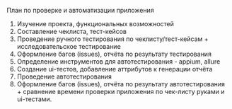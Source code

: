 План по проверке и автоматизации приложения

1. Изучение проекта, функциональных возможностей
2. Составление чеклиста, тест-кейсов
3. Проведение ручного тестирования по чеклисту/тест-кейсам + исследовательское тестирование
4. Оформление багов (issues), отчёта по результату тестирования
5. Определение инструментов для автотестирования - appium, allure
6. Создание ui-тестов, добавление аттрибутов к генерации отчёта
7. Проведение автотестирования
8. Оформление багов (issues), отчёта по результату автотестирования + сравнение времени проверки приложения по чек-листу руками и ui-тестами.
